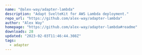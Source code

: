 ```yaml
---
name: "@alex-way/adapter-lambda"
description: "Adapt SvelteKit for AWS Lambda deployment."
repo_url: "https://github.com/alex-way/adapter-lambda"
author: "Alex Way"
homepage: "https://github.com/alex-way/adapter-lambda#readme"
downloads: 28
updated: "2023-02-03T11:46:44.308Z"
tags: 
  - adapter
---
```

